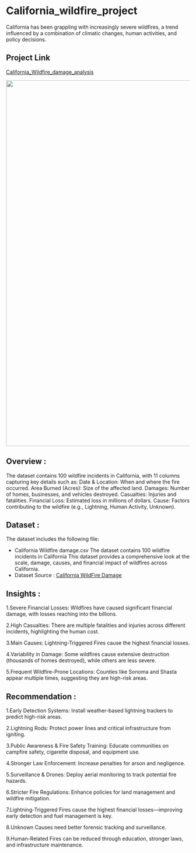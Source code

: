# California_wildfire_project
California has been grappling with increasingly severe wildfires, a trend influenced by a combination of climatic changes, human activities, and policy decisions. 

## Project Link

[California_Wildfire_damage_analysis](https://www.kaggle.com/code/prachilidbe/wildfire-california-project)

<img src="https://i.abcnewsfe.com/a/2e365fca-ca19-43a0-82df-eef11020328e/calif-fire11-ap-ml-250110_1736513441802_hpMain.jpg" width=1000>

## Overview :
The dataset contains 100 wildfire incidents in California, with 11 columns capturing key details such as:
Date & Location: When and where the fire occurred.
Area Burned (Acres): Size of the affected land.
Damages: Number of homes, businesses, and vehicles destroyed.
Casualties: Injuries and fatalities.
Financial Loss: Estimated loss in millions of dollars.
Cause: Factors contributing to the wildfire (e.g., Lightning, Human Activity, Unknown).

## Dataset :
The dataset includes the following file:
- California Wildfire damage.csv
The dataset contains 100 wildfire incidents in California
This dataset provides a comprehensive look at the scale, damage, causes, and financial impact of wildfires across California. 
- Dataset Source : [California WildFire Damage](https://www.kaggle.com/datasets/vivekattri/california-wildfire-damage-2014-feb2025)

## Insights :
1.Severe Financial Losses: Wildfires have caused significant financial damage, with losses reaching into the billions.

2.High Casualties: There are multiple fatalities and injuries across different incidents, highlighting the human cost.

3.Main Causes: Lightning-Triggered Fires cause the highest financial losses.

4.Variability in Damage: Some wildfires cause extensive destruction (thousands of homes destroyed), while others are less severe.

5.Frequent Wildfire-Prone Locations: Counties like Sonoma and Shasta appear multiple times, suggesting they are high-risk areas.

## Recommendation :
1.Early Detection Systems: Install weather-based lightning trackers to predict high-risk areas.

2.Lightning Rods: Protect power lines and critical infrastructure from igniting.

3.Public Awareness & Fire Safety Training: Educate communities on campfire safety, cigarette disposal, and equipment use.

4.Stronger Law Enforcement: Increase penalties for arson and negligence.

5.Surveillance & Drones: Deploy aerial monitoring to track potential fire hazards.

6.Stricter Fire Regulations: Enhance policies for land management and wildfire mitigation.

7.Lightning-Triggered Fires cause the highest financial losses—improving early detection and fuel management is key.

8.Unknown Causes need better forensic tracking and surveillance.

9.Human-Related Fires can be reduced through education, stronger laws, and infrastructure maintenance.
